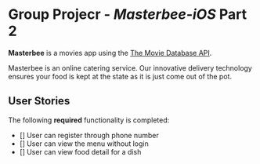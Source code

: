 # Group Projecr - *Masterbee-iOS* Part 2

**Masterbee** is a movies app using the [The Movie Database API](http://dev-r1.mbee.me/v1/docs/).

Masterbee is an online catering service. Our innovative delivery technology ensures your food is kept at the state as it is just come out of the pot.

## User Stories

The following **required** functionality is completed:
- [] User can register through phone number
- [] User can view the menu without login
- [] User can view food detail for a dish

